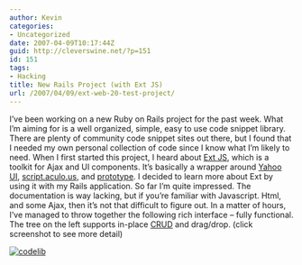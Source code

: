 ```yaml
---
author: Kevin
categories:
- Uncategorized
date: 2007-04-09T10:17:44Z
guid: http://cleverswine.net/?p=151
id: 151
tags:
- Hacking
title: New Rails Project (with Ext JS)
url: /2007/04/09/ext-web-20-test-project/
---
```


I&#8217;ve been working on a new Ruby on Rails project for the past week. What I&#8217;m aiming for is a well organized, simple, easy to use code snippet library. There are plenty of community code snippet sites out there, but I found that I needed my own personal collection of code since I know what I&#8217;m likely to need. When I first started this project, I heard about [Ext JS](http://extjs.com/), which is a toolkit for Ajax and UI components. It&#8217;s basically a wrapper around [Yahoo UI](http://developer.yahoo.com/yui/), [script.aculo.us](http://script.aculo.us/), and [prototype](http://www.prototypejs.org/). I decided to learn more about Ext by using it with my Rails application. So far I&#8217;m quite impressed. The documentation is way lacking, but if you&#8217;re familiar with Javascript. Html, and some Ajax, then it&#8217;s not that difficult to figure out. In a matter of hours, I&#8217;ve managed to throw together the following rich interface &#8211; fully functional. The tree on the left supports in-place [CRUD](http://en.wikipedia.org/wiki/CRUD_(acronym)) and drag/drop. (click screenshot to see more detail)

[<img src="https://i0.wp.com/farm1.static.flickr.com/178/452699798_9fc9723910_m_d.jpg?w=840" alt="codelib" data-recalc-dims="1" />](http://www.flickr.com/photo_zoom.gne?id=452699798&#038;size=o)